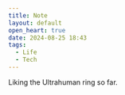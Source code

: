 ```yaml
---
title: Note
layout: default
open_heart: true
date: 2024-08-25 18:43
tags:
  - Life
  - Tech
---
```


Liking the Ultrahuman ring so far.

